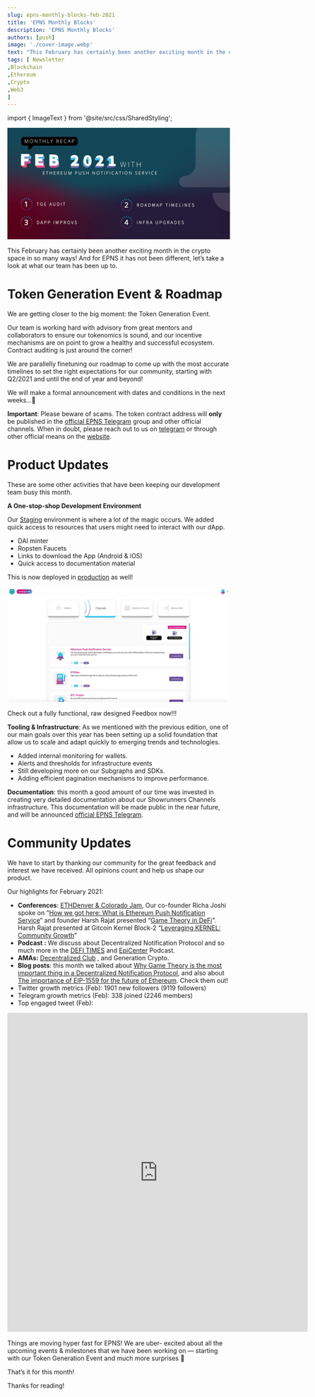 ```yaml
---
slug: epns-monthly-blocks-feb-2021
title: 'EPNS Monthly Blocks'
description: 'EPNS Monthly Blocks'
authors: [push]
image: './cover-image.webp'
text: "This February has certainly been another exciting month in the crypto space in so many ways! And for EPNS it has not been different, let’s take a look at what our team has been up to."
tags: [ Newsletter
,Blockchain
,Ethereum
,Crypto
,Web3
]
---
```

import { ImageText } from '@site/src/css/SharedStyling';

![Cover Image of EPNS Monthly Blocks](./cover-image.webp)

<!--truncate-->

This February has certainly been another exciting month in the crypto space in so many ways! And for EPNS it has not been different, let’s take a look at what our team has been up to.

**Token Generation Event & Roadmap**
====================================

We are getting closer to the big moment: the Token Generation Event.

Our team is working hard with advisory from great mentors and collaborators to ensure our tokenomics is sound, and our incentive mechanisms are on point to grow a healthy and successful ecosystem. Contract auditing is just around the corner!

We are parallelly finetuning our roadmap to come up with the most accurate timelines to set the right expectations for our community, starting with Q2/2021 and until the end of year and beyond!

We will make a formal announcement with dates and conditions in the next weeks…📢

**Important**: Please beware of scams. The token contract address will **only** be published in the [official EPNS Telegram](https://t.me/epnsproject) group and other official channels. When in doubt, please reach out to us on [telegram](https://t.me/epnsproject) or through other official means on the [website](https://epns.io/).

**Product Updates**
===================

These are some other activities that have been keeping our development team busy this month.

**A One-stop-shop Development Environment**

Our [Staging](http://staging-app.epns.io/) environment is where a lot of the magic occurs. We added quick access to resources that users might need to interact with our dApp.

*   DAI minter
*   Ropsten Faucets
*   Links to download the App (Android & iOS)
*   Quick access to documentation material

This is now deployed in [production](https://app.epns.io) as well!

![First Image of EPNS Monthly Blocks](./image-1.webp)

Check out a fully functional, raw designed Feedbox now!!!

**Tooling & Infrastructure**: As we mentioned with the previous edition, one of our main goals over this year has been setting up a solid foundation that allow us to scale and adapt quickly to emerging trends and technologies.

*   Added internal monitoring for wallets.
*   Alerts and thresholds for infrastructure events
*   Still developing more on our Subgraphs and SDKs.
*   Adding efficient pagination mechanisms to improve performance.

**Documentation**: this month a good amount of our time was invested in creating very detailed documentation about our Showrunners Channels infrastructure. This documentation will be made public in the near future, and will be announced [official EPNS Telegram](https://t.me/epnsproject).

Community Updates
=================

We have to start by thanking our community for the great feedback and interest we have received. All opinions count and help us shape our product.

Our highlights for February 2021:

*   **Conferences**: [ETHDenver & Colorado Jam](https://www.ethdenver.com/), Our co-founder Richa Joshi spoke on “[How we got here: What is Ethereum Push Notification Service](https://www.youtube.com/watch?v=Rv8KLiWsGQA)” and founder Harsh Rajat presented “[Game Theory in DeFi](https://www.youtube.com/watch?v=A0gM252wu9A)”. Harsh Rajat presented at Gitcoin Kernel Block-2 “[Leveraging KERNEL: Community Growth](https://www.youtube.com/watch?v=mTfN9DqSNiU&feature=youtu.be)”
*   **Podcast :** We discuss about Decentralized Notification Protocol and so much more in the [DEFI TIMES](https://podcasts.apple.com/de/podcast/defi-times/id1541829695?i=1000507084479) and [EpiCenter](https://epicenter.tv/episodes/377) Podcast.
*   **AMAs:** [Decentralized Club](https://medium.com/ethereum-push-notification-service/ama-with-decentralized-club-7f852c9dd4a1) , and Generation Crypto.
*   **Blog posts**: this month we talked about [Why Game Theory is the most important thing in a Decentralized Notification Protocol](https://medium.com/ethereum-push-notification-service/why-game-theory-is-the-most-important-thing-in-a-decentralized-notification-protocol-c407bf97ff46), and also about [The importance of EIP-1559 for the future of Ethereum](https://medium.com/ethereum-push-notification-service/what-is-eip-1559-why-is-it-important-for-the-future-of-ethereum-f0c0cb174c37). Check them out!
*   Twitter growth metrics (Feb): 1901 new followers (9119 followers)
*   Telegram growth metrics (Feb): 338 joined (2246 members)
*   Top engaged tweet (Feb):

<iframe src="https://cdn.embedly.com/widgets/media.html?type=text%2Fhtml&amp;key=a19fcc184b9711e1b4764040d3dc5c07&amp;schema=twitter&amp;url=https%3A//twitter.com/epnsproject/status/1358719341596844036&amp;image=https%3A//i.embed.ly/1/image%3Furl%3Dhttps%253A%252F%252Fabs.twimg.com%252Ferrors%252Flogo46x38.png%26key%3Da19fcc184b9711e1b4764040d3dc5c07" allowfullscreen="" frameborder="0" height="721" width="680" title="JavaScript is not available." class="eo n ff dy bg" scrolling="no"></iframe>

Things are moving hyper fast for EPNS! We are uber- excited about all the upcoming events & milestones that we have been working on — starting with our Token Generation Event and much more surprises 👀

That’s it for this month!

Thanks for reading!
